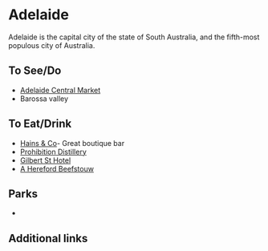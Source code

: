 # Adelaide

Adelaide is the capital city of the state of South Australia, and the fifth-most populous city of Australia.

## To See/Do

* [Adelaide Central Market](https://adelaidecentralmarket.com.au)
* Barossa valley

## To Eat/Drink

* [Hains & Co](https://hainsco.com.au)- Great boutique bar
* [Prohibition Distillery](https://prohibitionliquor.co)
* [Gilbert St Hotel](https://www.gilbertsthotel.com.au)
* [A Hereford Beefstouw](https://beefstouw.com/restaurants/adelaide-australien)

## Parks 

*

## Additional links

